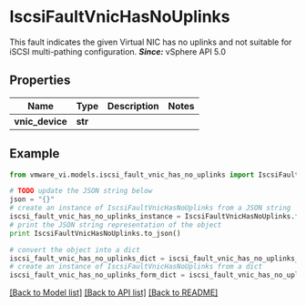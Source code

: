 # IscsiFaultVnicHasNoUplinks

This fault indicates the given Virtual NIC has no uplinks and not suitable for iSCSI multi-pathing configuration.  ***Since:*** vSphere API 5.0 

## Properties
Name | Type | Description | Notes
------------ | ------------- | ------------- | -------------
**vnic_device** | **str** |  | 

## Example

```python
from vmware_vi.models.iscsi_fault_vnic_has_no_uplinks import IscsiFaultVnicHasNoUplinks

# TODO update the JSON string below
json = "{}"
# create an instance of IscsiFaultVnicHasNoUplinks from a JSON string
iscsi_fault_vnic_has_no_uplinks_instance = IscsiFaultVnicHasNoUplinks.from_json(json)
# print the JSON string representation of the object
print IscsiFaultVnicHasNoUplinks.to_json()

# convert the object into a dict
iscsi_fault_vnic_has_no_uplinks_dict = iscsi_fault_vnic_has_no_uplinks_instance.to_dict()
# create an instance of IscsiFaultVnicHasNoUplinks from a dict
iscsi_fault_vnic_has_no_uplinks_form_dict = iscsi_fault_vnic_has_no_uplinks.from_dict(iscsi_fault_vnic_has_no_uplinks_dict)
```
[[Back to Model list]](../README.md#documentation-for-models) [[Back to API list]](../README.md#documentation-for-api-endpoints) [[Back to README]](../README.md)


